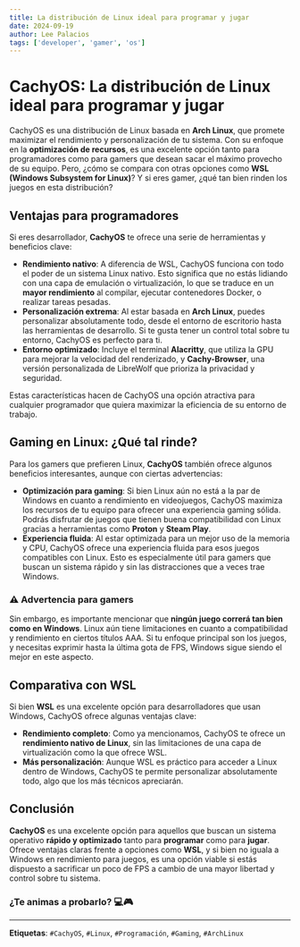 ```yaml
---
title: La distribución de Linux ideal para programar y jugar
date: 2024-09-19
author: Lee Palacios
tags: ['developer', 'gamer', 'os']
---
```

# CachyOS: La distribución de Linux ideal para programar y jugar

CachyOS es una distribución de Linux basada en **Arch Linux**, que promete maximizar el rendimiento y personalización de tu sistema. Con su enfoque en la **optimización de recursos**, es una excelente opción tanto para programadores como para gamers que desean sacar el máximo provecho de su equipo. Pero, ¿cómo se compara con otras opciones como **WSL (Windows Subsystem for Linux)**? Y si eres gamer, ¿qué tan bien rinden los juegos en esta distribución?

## Ventajas para programadores

Si eres desarrollador, **CachyOS** te ofrece una serie de herramientas y beneficios clave:

- **Rendimiento nativo**: A diferencia de WSL, CachyOS funciona con todo el poder de un sistema Linux nativo. Esto significa que no estás lidiando con una capa de emulación o virtualización, lo que se traduce en un **mayor rendimiento** al compilar, ejecutar contenedores Docker, o realizar tareas pesadas.
- **Personalización extrema**: Al estar basada en **Arch Linux**, puedes personalizar absolutamente todo, desde el entorno de escritorio hasta las herramientas de desarrollo. Si te gusta tener un control total sobre tu entorno, CachyOS es perfecto para ti.
- **Entorno optimizado**: Incluye el terminal **Alacritty**, que utiliza la GPU para mejorar la velocidad del renderizado, y **Cachy-Browser**, una versión personalizada de LibreWolf que prioriza la privacidad y seguridad.

Estas características hacen de CachyOS una opción atractiva para cualquier programador que quiera maximizar la eficiencia de su entorno de trabajo.

## Gaming en Linux: ¿Qué tal rinde?

Para los gamers que prefieren Linux, **CachyOS** también ofrece algunos beneficios interesantes, aunque con ciertas advertencias:

- **Optimización para gaming**: Si bien Linux aún no está a la par de Windows en cuanto a rendimiento en videojuegos, CachyOS maximiza los recursos de tu equipo para ofrecer una experiencia gaming sólida. Podrás disfrutar de juegos que tienen buena compatibilidad con Linux gracias a herramientas como **Proton** y **Steam Play**.
- **Experiencia fluida**: Al estar optimizada para un mejor uso de la memoria y CPU, CachyOS ofrece una experiencia fluida para esos juegos compatibles con Linux. Esto es especialmente útil para gamers que buscan un sistema rápido y sin las distracciones que a veces trae Windows.

### ⚠️ **Advertencia para gamers**

Sin embargo, es importante mencionar que **ningún juego correrá tan bien como en Windows**. Linux aún tiene limitaciones en cuanto a compatibilidad y rendimiento en ciertos títulos AAA. Si tu enfoque principal son los juegos, y necesitas exprimir hasta la última gota de FPS, Windows sigue siendo el mejor en este aspecto.

## Comparativa con WSL

Si bien **WSL** es una excelente opción para desarrolladores que usan Windows, CachyOS ofrece algunas ventajas clave:

- **Rendimiento completo**: Como ya mencionamos, CachyOS te ofrece un **rendimiento nativo de Linux**, sin las limitaciones de una capa de virtualización como la que ofrece WSL.
- **Más personalización**: Aunque WSL es práctico para acceder a Linux dentro de Windows, CachyOS te permite personalizar absolutamente todo, algo que los más técnicos apreciarán.

## Conclusión

**CachyOS** es una excelente opción para aquellos que buscan un sistema operativo **rápido y optimizado** tanto para **programar** como para **jugar**. Ofrece ventajas claras frente a opciones como **WSL**, y si bien no iguala a Windows en rendimiento para juegos, es una opción viable si estás dispuesto a sacrificar un poco de FPS a cambio de una mayor libertad y control sobre tu sistema.

### ¿Te animas a probarlo? 💻🎮

---

**Etiquetas**: `#CachyOS`, `#Linux`, `#Programación`, `#Gaming`, `#ArchLinux`